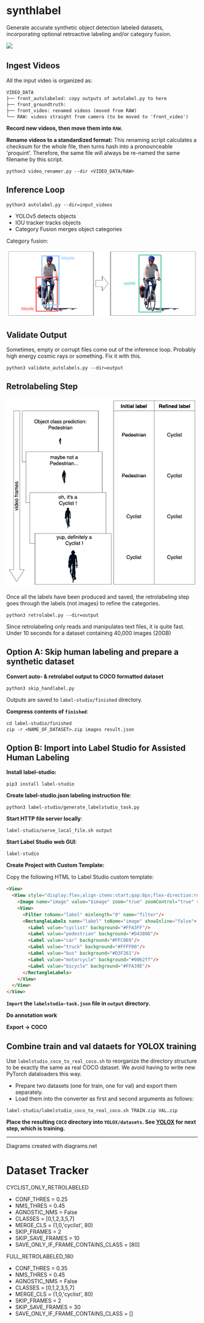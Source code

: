 # synthlabel
Generate accurate synthetic object detection labeled datasets, incorporating optional retroactive labeling and/or category fusion.

![](assets/dataset-wall-smaller.gif)

## Ingest Videos

All the input video is organized as:
```
VIDEO_DATA
├── front_autolabeled: copy outputs of autolabel.py to here
├── front_groundtruth: 
├── front_video: renamed videos (moved from RAW)
└── RAW: videos straight from camera (to be moved to 'front_video')
```
**Record new videos, then move them into `RAW`.**

**Rename videos to a standardized format:**
This renaming script calculates a checksum for the whole file, then turns hash into a pronounceable 'proquint'. Therefore, the same file will always be re-named the same filename by this script.
```
python3 video_renamer.py --dir <VIDEO_DATA/RAW>
```

## Inference Loop

```
python3 autolabel.py --dir=input_videos
```

+ YOLOv5 detects objects
+ IOU tracker tracks objects
+ Category Fusion merges object categories

Category fusion:

![](assets/category-fusion.png)

## Validate Output

Sometimes, empty or corrupt files come out of the inference loop. Probably high energy cosmic rays or something. Fix it with this.

```
python3 validate_autolabels.py --dir=output
```

## Retrolabeling Step

![](assets/retrolabeling.png)

Once all the labels have been produced and saved, the retrolabeling step goes through the labels (not images) to refine the categories.

```
python3 retrolabel.py --dir=output
```

Since retrolabeling only reads and manipulates text files, it is quite fast. Under 10 seconds for a dataset containing 40,000 images (20GB)

## Option A: Skip human labeling and prepare a synthetic dataset

**Convert auto- & retrolabel output to COCO formatted dataset**

```
python3 skip_handlabel.py
```

Outputs are saved to `label-studio/finished` directory.

**Compress contents of `finished`**:
```
cd label-studio/finished
zip -r <NAME_OF_DATASET>.zip images result.json
```
## Option B: Import into Label Studio for Assisted Human Labeling

**Install label-studio:**
```
pip3 install label-studio
```

**Create label-studio.json labeling instruction file**:
```
python3 label-studio/generate_labelstudio_task.py
```

**Start HTTP file server locally**:
```
label-studio/serve_local_file.sh output
```

**Start Label Studio web GUI**:
```
label-studio
```

**Create Project with Custom Template:**

Copy the following HTML to Label Studio custom template:

```html
<View>
  <View style="display:flex;align-items:start;gap:8px;flex-direction:row-reverse">
    <Image name="image" value="$image" zoom="true" zoomControl="true" rotateControl="true"/>
    <View>
      <Filter toName="label" minlength="0" name="filter"/>
      <RectangleLabels name="label" toName="image" showInline="false">
        <Label value="cyclist" background="#FFA3FF"/>
        <Label value="pedestrian" background="#D4380D"/>
        <Label value="car" background="#FFC069"/>
        <Label value="truck" background="#FFFF00"/>
        <Label value="bus" background="#D3F261"/>
        <Label value="motorcycle" background="#0062ff"/>
        <Label value="bicycle" background="#FFA39E"/>
      </RectangleLabels>
    </View>
  </View>
</View>
```

**`Import` the `labelstudio-task.json` file in `output` directory.**

**Do annotation work**

**Export -> COCO**

## Combine train and val dataets for YOLOX training

Use `labelstudio_coco_to_real_coco.sh` to reorganize the directory structure to be exactly the same as real COCO dataset. We avoid having to write new PyTorch dataloaders this way.

+ Prepare two datasets (one for train, one for val) and export them separately.
+ Load them into the converter as first and second arguments as follows:

```
label-studio/labelstudio_coco_to_real_coco.sh TRAIN.zip VAL.zip
```

**Place the resulting `COCO` directory into `YOLOX/datasets`. See [YOLOX](https://github.com/Megvii-BaseDetection/YOLOX) for next step, which is training.**



---

Diagrams created with diagrams.net


# Dataset Tracker

CYCLIST_ONLY_RETROLABELED
+ CONF_THRES = 0.25
+ NMS_THRES = 0.45
+ AGNOSTIC_NMS = False
+ CLASSES = [0,1,2,3,5,7]
+ MERGE_CLS = (1,0,'cyclist', 80)
+ SKIP_FRAMES = 2
+ SKIP_SAVE_FRAMES = 10
+ SAVE_ONLY_IF_FRAME_CONTAINS_CLASS = [80]

FULL_RETROLABELED_180
+ CONF_THRES = 0.35
+ NMS_THRES = 0.45
+ AGNOSTIC_NMS = False
+ CLASSES = [0,1,2,3,5,7]
+ MERGE_CLS = (1,0,'cyclist', 80)
+ SKIP_FRAMES = 2
+ SKIP_SAVE_FRAMES = 30
+ SAVE_ONLY_IF_FRAME_CONTAINS_CLASS = []
